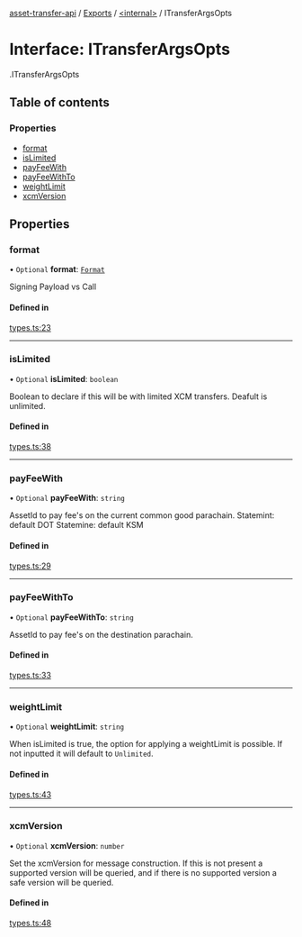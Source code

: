 [asset-transfer-api](../README.md) / [Exports](../modules.md) / [<internal\>](../modules/internal_.md) / ITransferArgsOpts

# Interface: ITransferArgsOpts

[<internal>](../modules/internal_.md).ITransferArgsOpts

## Table of contents

### Properties

- [format](internal_.ITransferArgsOpts.md#format)
- [isLimited](internal_.ITransferArgsOpts.md#islimited)
- [payFeeWith](internal_.ITransferArgsOpts.md#payfeewith)
- [payFeeWithTo](internal_.ITransferArgsOpts.md#payfeewithto)
- [weightLimit](internal_.ITransferArgsOpts.md#weightlimit)
- [xcmVersion](internal_.ITransferArgsOpts.md#xcmversion)

## Properties

### format

• `Optional` **format**: [`Format`](../modules/internal_.md#format)

Signing Payload vs Call

#### Defined in

[types.ts:23](https://github.com/paritytech/asset-transfer-api/blob/69d3acd/src/types.ts#L23)

___

### isLimited

• `Optional` **isLimited**: `boolean`

Boolean to declare if this will be with limited XCM transfers.
Deafult is unlimited.

#### Defined in

[types.ts:38](https://github.com/paritytech/asset-transfer-api/blob/69d3acd/src/types.ts#L38)

___

### payFeeWith

• `Optional` **payFeeWith**: `string`

AssetId to pay fee's on the current common good parachain.
Statemint: default DOT
Statemine: default KSM

#### Defined in

[types.ts:29](https://github.com/paritytech/asset-transfer-api/blob/69d3acd/src/types.ts#L29)

___

### payFeeWithTo

• `Optional` **payFeeWithTo**: `string`

AssetId to pay fee's on the destination parachain.

#### Defined in

[types.ts:33](https://github.com/paritytech/asset-transfer-api/blob/69d3acd/src/types.ts#L33)

___

### weightLimit

• `Optional` **weightLimit**: `string`

When isLimited is true, the option for applying a weightLimit is possible.
If not inputted it will default to `Unlimited`.

#### Defined in

[types.ts:43](https://github.com/paritytech/asset-transfer-api/blob/69d3acd/src/types.ts#L43)

___

### xcmVersion

• `Optional` **xcmVersion**: `number`

Set the xcmVersion for message construction. If this is not present a supported version
will be queried, and if there is no supported version a safe version will be queried.

#### Defined in

[types.ts:48](https://github.com/paritytech/asset-transfer-api/blob/69d3acd/src/types.ts#L48)
